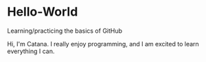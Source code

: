 # Hello-World
Learning/practicing the basics of GitHub

Hi, I'm Catana.
I really enjoy programming, and I am excited to learn everything I can.
